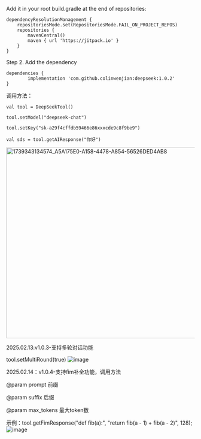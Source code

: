 Add it in your root build.gradle at the end of repositories:

	dependencyResolutionManagement {
		repositoriesMode.set(RepositoriesMode.FAIL_ON_PROJECT_REPOS)
		repositories {
			mavenCentral()
			maven { url 'https://jitpack.io' }
		}
	}
Step 2. Add the dependency

	dependencies {
	        implementation 'com.github.colinwenjian:deepseek:1.0.2'
	}


调用方法：

	val tool = DeepSeekTool()
 
	tool.setModel("deepseek-chat")
 
	tool.setKey("sk-a29f4cffdb59466e86xxxcde9c8f9be9")
 
	val sds = tool.getAIResponse("你好")

 <img width="509" alt="1739343134574_A5A175E0-A158-4478-A854-56526DED4AB8" src="https://github.com/user-attachments/assets/994e173f-e166-4738-a449-334b7936bd8c" />


 2025.02.13:v1.0.3-支持多轮对话功能
 
 tool.setMultiRound(true)
 ![image](https://github.com/user-attachments/assets/fd6d23ce-5112-4170-bc9f-159b093770d2)


2025.02.14：v1.0.4-支持fim补全功能，调用方法

@param prompt 前缀 

@param suffix 后缀  

@param max_tokens 最大token数

示例：tool.getFimResponse("def fib(a):", "return fib(a - 1) + fib(a - 2)", 128);
![image](https://github.com/user-attachments/assets/5aa09b07-1c1e-4faa-9662-64a4a0defdf6)

